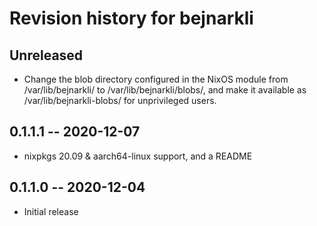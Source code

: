 # Revision history for bejnarkli

## Unreleased

* Change the blob directory configured in the NixOS module
  from /var/lib/bejnarkli/ to /var/lib/bejnarkli/blobs/,
  and make it available as /var/lib/bejnarkli-blobs/ for
  unprivileged users.

## 0.1.1.1 -- 2020-12-07

* nixpkgs 20.09 & aarch64-linux support, and a README


## 0.1.1.0 -- 2020-12-04

* Initial release
